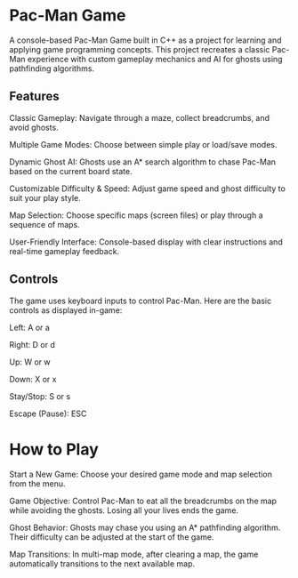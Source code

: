 # Pac-Man Game
A console-based Pac-Man Game built in C++ as a project for learning and applying game programming concepts. This project recreates a classic Pac-Man experience with custom gameplay mechanics and AI for ghosts using pathfinding algorithms.

## Features
Classic Gameplay: Navigate through a maze, collect breadcrumbs, and avoid ghosts.

Multiple Game Modes: Choose between simple play or load/save modes.

Dynamic Ghost AI: Ghosts use an A* search algorithm to chase Pac-Man based on the current board state.

Customizable Difficulty & Speed: Adjust game speed and ghost difficulty to suit your play style.

Map Selection: Choose specific maps (screen files) or play through a sequence of maps.

User-Friendly Interface: Console-based display with clear instructions and real-time gameplay feedback.

## Controls
The game uses keyboard inputs to control Pac-Man. Here are the basic controls as displayed in-game:

Left: A or a

Right: D or d

Up: W or w

Down: X or x

Stay/Stop: S or s

Escape (Pause): ESC

# How to Play
Start a New Game: Choose your desired game mode and map selection from the menu.

Game Objective: Control Pac-Man to eat all the breadcrumbs on the map while avoiding the ghosts. Losing all your lives ends the game.

Ghost Behavior: Ghosts may chase you using an A* pathfinding algorithm. Their difficulty can be adjusted at the start of the game.

Map Transitions: In multi-map mode, after clearing a map, the game automatically transitions to the next available map.
